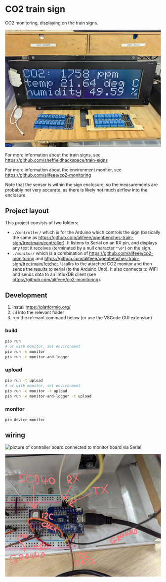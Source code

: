 # CO2 train sign

CO2 monitoring, displaying on the train signs.

![picture of train sign showing environment information](./images/sign.jpg)

For more information about the train signs, see <https://github.com/sheffieldhackspace/train-signs>

For more information about the environment monitor, see <https://github.com/alifeee/co2-monitoring>

Note that the sensor is within the sign enclosure, so the measurements are probably not very accurate, as there is likely not much airflow into the enclosure.

## Project layout

This project consists of two folders:

- `./controller/` which is for the Arduino which controls the sign (basically the same as <https://github.com/alifeee/openbenches-train-sign/tree/main/controller>). It listens to Serial on an RX pin, and displays any text it receives (terminated by a null character `"\0"`) on the sign.
- `./monitor/` which is a combination of <https://github.com/alifeee/co2-monitoring> and <https://github.com/alifeee/openbenches-train-sign/tree/main/fetcher>. It talks to the attached CO2 monitor and then sends the results to serial (to the Arduino Uno). It also connects to WiFi and sends data to an InfluxDB client (see <https://github.com/alifeee/co2-monitoring>).

## Development

1. install <https://platformio.org/>
2. `cd` into the relevant folder
3. run the relevant command below (or use the VSCode GUI extension)

### build

```bash
pio run
# or with monitor, set environment
pio run -e monitor
pio run -e monitor-and-logger
```

### upload

```bash
pio run -t upload
# or with monitor, set environment
pio run -e monitor -t upload
pio run -e monitor-and-logger -t upload
```

### monitor

```bash
pio device monitor
```

## wiring

![picture of controller board connected to monitor board via Serial](./images/controller.png)

![picture of monitor board connected to controller board via Serial, and connected to SCD40 via I2C](./images/monitor.png)
